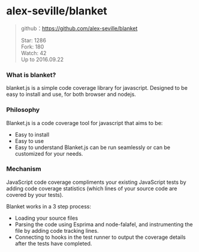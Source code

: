 # alex-seville/blanket

> github：https://github.com/alex-seville/blanket    
> 
> Star: 1286  
> Fork: 180  
> Watch: 42    
> Up to 2016.09.22


### What is blanket?

blanket.js is a simple code coverage library for javascript. Designed to be easy to install and use, for both browser and nodejs.

### Philosophy

Blanket.js is a code coverage tool for javascript that aims to be:

* Easy to install
* Easy to use
* Easy to understand
Blanket.js can be run seamlessly or can be customized for your needs.

### Mechanism

JavaScript code coverage compliments your existing JavaScript tests by adding code coverage statistics (which lines of your source code are covered by your tests).

Blanket works in a 3 step process:

* Loading your source files
* Parsing the code using Esprima and node-falafel, and instrumenting the file by adding code tracking lines.
* Connecting to hooks in the test runner to output the coverage details after the tests have completed.

